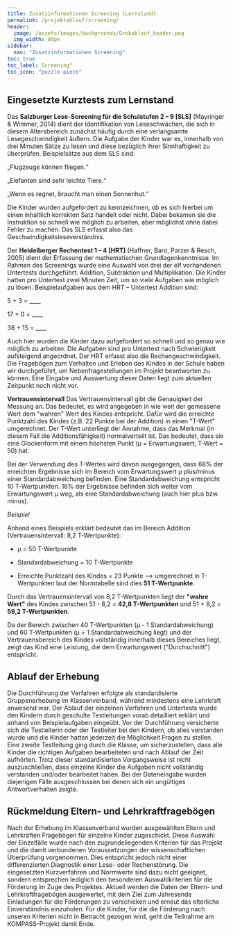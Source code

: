 ```yaml
---
title: Zusatzinformationen Screening (Lernstand)
permalink: /projektablauf/screening/
header:
  image: /assets/images/backgrounds/Grobablauf_header.png
  img_width: 80px
sidebar:
  nav: "Zusatzinformationen Screening"
toc: true
toc_label: Screening"
toc_icon: "puzzle-piece"
---
```

## Eingesetzte Kurztests zum Lernstand
Das **Salzburger Lese-Screening für die Schulstufen 2 – 9 [SLS]** (Mayringer & Wimmer, 2014) dient der Identifikation von Leseschwächen, die sich in diesem Altersbereich zunächst häufig durch eine verlangsamte Lesegeschwindigkeit äußern. Die Aufgabe der Kinder war es, innerhalb von drei Minuten Sätze zu lesen und diese bezüglich ihrer Sinnhaftigkeit zu überprüfen. 
Beispielsätze aus dem SLS sind:

„Flugzeuge können fliegen.“

„Elefanten sind sehr leichte Tiere.“

„Wenn es regnet, braucht man einen Sonnenhut.“

Die Kinder wurden aufgefordert zu kennzeichnen, ob es sich hierbei um einen inhaltlich korrekten Satz handelt oder nicht. Dabei bekamen sie die Instruktion so schnell wie möglich zu arbeiten, aber möglichst ohne dabei Fehler zu machen. Das SLS erfasst also das Geschwindigkeitsleseverständnis.

Der **Heidelberger Rechentest 1 – 4 [HRT]** (Haffner, Baro, Parzer & Resch, 2005) dient der Erfassung der mathematischen Grundlagenkenntnisse. Im Rahmen des Screenings wurde eine Auswahl von drei der elf vorhandenen Untertests durchgeführt: Addition, Subtraktion und Multiplikation. Die Kinder hatten pro Untertest zwei Minuten Zeit, um so viele Aufgaben wie möglich zu lösen. 
Beispielaufgaben aus dem HRT – Untertest Addition sind: 

5 + 3 = ____ 

17 + 0 = ____ 

38 + 15 = ____

Auch hier wurden die Kinder dazu aufgefordert so schnell und so genau wie möglich zu arbeiten. Die Aufgaben sind pro Untertest nach Schwierigkeit aufsteigend angeordnet. Der HRT erfasst also die Rechengeschwindigkeit.
Die Fragebögen zum Verhalten und Erleben des Kindes in der Schule haben wir durchgeführt, um Nebenfragestellungen im Projekt beantworten zu können. Eine Eingabe und Auswertung dieser Daten liegt zum aktuellen Zeitpunkt noch nicht vor.

**Vertrauensintervall**
Das Vertrauensintervall gibt die Genauigkeit der Messung an. Das bedeutet, es wird angegeben in wie weit der gemessene Wert dem "wahren" Wert des Kindes entspricht. Dafür wird die erreichte Punktzahl des Kindes (z.B. 22 Punkte bei der Addition) in einen "T-Wert" umgerechnet. Der T-Wert unterliegt der Annahme, dass das Merkmal (in diesem Fall die Additionsfähigkeit) normalverteilt ist. Das bedeutet, dass sie eine Glockenform mit einem höchsten Punkt (µ = Erwartungswert; T-Wert = 50) hat. 

Bei der Verwendung des T-Wertes wird davon ausgegangen, dass 68% der erreichten Ergebnisse  sich im Bereich vom Erwartungswert µ plus/minus einer Standardabweichung befinden. Eine Standardabweichung entspricht 10 T-Wertpunkten. 16% der Ergebnisse befinden sich weiter vom Erwartungswert µ weg, als eine Standardabweichung (auch hier plus bzw. minus).

*Beispiel*

Anhand eines Beispiels erklärt bedeutet das im Bereich Addition (Vertrauensintervall: 8,2 T-Wertpunkte):

- µ = 50 T-Wertpunkte

- Standardabweichung = 10 T-Wertpunkte

- Erreichte Punktzahl des Kindes = 23 Punkte --> umgerechnet in T-Wertpunkten laut der Normtabelle sind dies **51 T-Wertpunkte**.

Durch das Vertrauensintervall von 8,2 T-Wertpunkten liegt der **"wahre Wert"** des Kindes zwischen 51 - 8,2 = **42,8 T-Wertpunkten** und 51 + 8,2 = **59,2 T-Wertpunkten**. 

Da der Bereich zwischen 40 T-Wertpunkten (µ - 1 Standardabweichung) und 60 T-Wertpunkten (µ + 1 Standardabweichung liegt) und der Vertrauensbereich des Kindes vollständig innerhalb dieses Bereiches liegt, zeigt das Kind eine Leistung, die dem Erwartungswert ("Durchschnitt") entspricht.


## Ablauf der Erhebung
Die Durchführung der Verfahren erfolgte als standardisierte Gruppenerhebung im Klassenverband, während mindestens eine Lehrkraft anwesend war. Der Ablauf der einzelnen Verfahren und Untertests wurde den Kindern durch geschulte Testleitungen vorab detailliert erklärt und anhand von Beispielaufgaben eingeübt. Vor der Durchführung versicherte sich die Testleiterin oder der Testleiter bei den Kindern, ob alles verstanden wurde und die Kinder hatten jederzeit die Möglichkeit Fragen zu stellen. Eine zweite Testleitung ging durch die Klasse, um sicherzustellen, dass alle Kinder die richtigen Aufgaben bearbeiteten und nach Ablauf der Zeit aufhörten. 
Trotz dieser standardisierten Vorgangsweise ist nicht auszuschließen, dass einzelne Kinder die Aufgaben nicht vollständig verstanden und/oder bearbeitet haben. Bei der Dateneingabe wurden diejenigen Fälle ausgeschlossen bei denen sich ein ungültiges Antwortverhalten zeigte. 

## Rückmeldung Eltern- und Lehrkraftfragebögen
Nach der Erhebung im Klassenverband wurden ausgewählten Eltern und Lehrkräften Fragebögen für einzelne Kinder zugeschickt. Diese Auswahl der Einzelfälle wurde nach den zugrundeliegenden Kriterien für das Projekt und die damit verbundenen Voraussetzungen der wissenschaftlichen Überprüfung vorgenommen. Dies entspricht jedoch nicht einer differenzierten Diagnostik einer Lese- oder Rechenstörung. Die eingesetzten Kurzverfahren und Normwerte sind dazu nicht geeignet, sondern entsprechen lediglich den besonderen Auswahlkriterien für die Förderung im Zuge des Projektes. 
Aktuell werden die Daten der Eltern- und Lehrkraftfragebögen ausgewertet, mit dem Ziel zum Jahresende Einladungen für die Förderungen zu verschicken und erneut das elterliche Einverständnis einzuholen. 
Für die Kinder, für die die Förderung nach unseren Kriterien nicht in Betracht gezogen wird, geht die Teilnahme am KOMPASS-Projekt damit Ende.  
